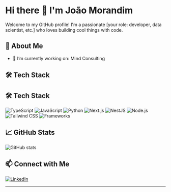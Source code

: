 # Hi there 👋 I'm João Morandim

Welcome to my GitHub profile! I'm a passionate [your role: developer, data scientist, etc.] who loves building cool things with code.  

## 🚀 About Me
- 🔭 I’m currently working on: Mind Consulting

## 🛠️ Tech Stack
## 🛠️ Tech Stack

![TypeScript](https://img.shields.io/badge/code-TypeScript-informational?style=flat&logo=typescript)
![JavaScript](https://img.shields.io/badge/code-JavaScript-informational?style=flat&logo=javascript)
![Python](https://img.shields.io/badge/code-Python-informational?style=flat&logo=python)
![Next.js](https://img.shields.io/badge/framework-Next.js-informational?style=flat&logo=next.js)
![NestJS](https://img.shields.io/badge/framework-NestJS-informational?style=flat&logo=nestjs)
![Node.js](https://img.shields.io/badge/runtime-Node.js-informational?style=flat&logo=node.js)
![Tailwind CSS](https://img.shields.io/badge/style-Tailwind_CSS-informational?style=flat&logo=tailwind-css)
![Frameworks](https://img.shields.io/badge/framework-React-informational?style=flat&logo=react)
<!-- Add or remove badges as needed -->

## 📈 GitHub Stats

![GitHub stats](https://github-readme-stats.vercel.app/api?username=jmoranj&show_icons=true&theme=radical)

## 📫 Connect with Me
[![LinkedIn](https://img.shields.io/badge/LinkedIn-blue?style=flat&logo=linkedin)](https://linkedin.com/in/joaomorandim)

---


